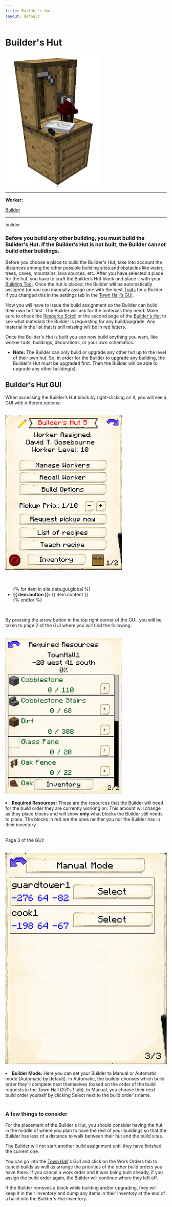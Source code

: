 ```yaml
---
title: Builder's Hut
layout: default
---
```

# Builder's Hut

<div class="infobox box text-center">
    <img src="../../assets/images/buildings/builder.png" alt="Builder's Hut" />
    <hr />
    <div class="row section-text text-left">
        <div class="col">
        <p><strong>Worker:</strong></p>
        </div>
        <div class="col">
        <p><a href="../workers/builder">Builder</a></p>
        </div>
    </div>
    <hr />
    <recipe>builder</recipe>
</div>

### Before you build *any* other building, you must build the Builder's Hut. If the Builder’s Hut is not built, the Builder cannot build other buildings.

Before you choose a place to build the Builder's Hut, take into account the distances among the other possible building sites and obstacles like water, trees, caves, mountains, lava sources, etc. After you have selected a place for the hut, you have to craft the Builder’s Hut block and place it with your [Building Tool](../items/buildingtool). Once the hut is placed, the Builder will be automatically assigned (or you can manually assign one with the best [Traits](../systems/workerinfo) for a Builder if you changed this in the settings tab in the [Town Hall's GUI](../../source/buildings/townhall).

Now you will have to issue the build assignment so the Builder can build their own hut first. The Builder will ask for the materials they need. Make sure to check the [Resource Scroll](../../source/items/resourcescroll) or the second page of the [Builder's Hut](../../source/buildings/builder) to see what materials the Builder is requesting for any build/upgrade. Any material in the list that is still missing will be in red letters.

Once the Builder's Hut is built you can now build anything you want, like worker huts, buildings, decorations, or your own schematics.

- **Note:** The Builder can only build or upgrade any other hut up to the level of their own hut. So, in order for the Builder to upgrade any building, the Builder's Hut must be upgraded first. Then the Builder will be able to upgrade any other building(s).

## Builder's Hut GUI

When accessing the Builder’s Hut block by right-clicking on it, you will see a GUI with different options:

<br>
<div class="row">
  <div class="col-sm-12 col-md">
    <img src="../../assets/images/gui/buildergui1.png" class="img-fluid mx-auto" alt="Builder GUI">
  </div>
  <br>
  <div class="col-sm-12 col-md">
    <br>
    <ul>
      {% for item in site.data.gui.global %}
        <li><strong>{{ item.button }}:</strong> {{ item.content }}</li>
      {% endfor %}
    </ul>
  </div>
</div>
 <div class="col-sm-12 col-md"><br>
    <p>By pressing the arrow button in the top right corner of the GUI, you will be taken to page 2 of the GUI where you will find the following:</p>
  </div>
<br>
<div class="row">
  <div class="col-sm-12 col-md">
    <img src="../../assets/images/gui/buildergui2.png" class="img-fluid mx-auto" alt="Builder GUI 2">
  </div>
<br>
<li><strong>Required Resources:</strong> These are the resources that the Builder will need for the build order they are currently working on. This amount will change as they place blocks and will show <strong>only</strong> what blocks the Builder still needs to place. The blocks in red are the ones neither you nor the Builder has in their inventory.</li>
</div>
 <div class="col-sm-12 col-md"><br>
    <p>Page 3 of the GUI:</p>
  </div>
<br>
<div class="row">
  <div class="col-sm-12 col-md">
    <img src="../../assets/images/gui/buildergui3.png" class="img-fluid mx-auto" alt="Builder GUI 3">
  </div>
<br>
    <li><strong>Builder Mode:</strong> Here you can set your Builder to Manual or Automatic mode (Automatic by default). In Automatic, the builder chooses which build order they'll complete next themselves (based on the order of the build requests in the Town Hall GUI's ! tab). In Manual, you choose their next build order yourself by clicking Select next to the build order's name.</li>
</div>
 
<br>

### A few things to consider

For the placement of the Builder's Hut, you should consider having the hut in the middle of where you plan to have the rest of your buildings so that the Builder has less of a distance to walk between their hut and the build sites.

The Builder will not start another build assignment until they have finished the current one.

You can go into the [Town Hall](../../source/buildings/townhall)'s GUI and click on the Work Orders tab to cancel builds as well as arrange the priorities of the other build orders you have there. If you cancel a work order and it was being built already, if you assign the build order again, the Builder will continue where they left off.

If the Builder removes a block while building and/or upgrading, they will keep it in their inventory and dump any items in their inventory at the end of a build into the Builder's Hut inventory.
<br><br>
